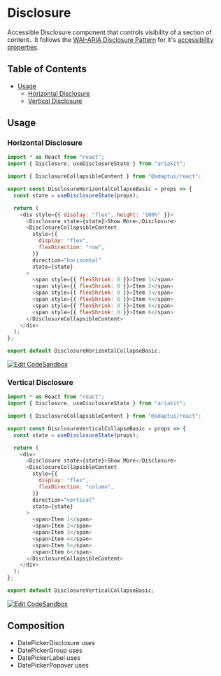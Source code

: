 # Disclosure

Accessible Disclosure component that controls visibility of a section of
content.. It follows the
[WAI-ARIA Disclosure Pattern](https://www.w3.org/TR/wai-aria-practices/#disclosure)
for it's
[accessibility properties](https://www.w3.org/TR/wai-aria-practices/#wai-aria-roles-states-and-properties-8).

## Table of Contents

- [Usage](#usage)
  - [Horizontal Disclosure](#horizontal-disclosure)
  - [Vertical Disclosure](#vertical-disclosure)

## Usage

### Horizontal Disclosure

```js
import * as React from "react";
import { Disclosure, useDisclosureState } from "ariakit";

import { DisclosureCollapsibleContent } from "@adaptui/react";

export const DisclosureHorizontalCollapseBasic = props => {
  const state = useDisclosureState(props);

  return (
    <div style={{ display: "flex", height: "100%" }}>
      <Disclosure state={state}>Show More</Disclosure>
      <DisclosureCollapsibleContent
        style={{
          display: "flex",
          flexDirection: "row",
        }}
        direction="horizontal"
        state={state}
      >
        <span style={{ flexShrink: 0 }}>Item 1</span>
        <span style={{ flexShrink: 0 }}>Item 2</span>
        <span style={{ flexShrink: 0 }}>Item 3</span>
        <span style={{ flexShrink: 0 }}>Item 4</span>
        <span style={{ flexShrink: 0 }}>Item 5</span>
        <span style={{ flexShrink: 0 }}>Item 6</span>
      </DisclosureCollapsibleContent>
    </div>
  );
};

export default DisclosureHorizontalCollapseBasic;
```

[![Edit CodeSandbox](https://img.shields.io/badge/Disclosure%20Horizontal-Open%20On%20CodeSandbox-%230971f1?style=for-the-badge&logo=codesandbox&labelColor=151515)](https://codesandbox.io/s/mu0trp)

### Vertical Disclosure

```js
import * as React from "react";
import { Disclosure, useDisclosureState } from "ariakit";

import { DisclosureCollapsibleContent } from "@adaptui/react";

export const DisclosureVerticalCollapseBasic = props => {
  const state = useDisclosureState(props);

  return (
    <div>
      <Disclosure state={state}>Show More</Disclosure>
      <DisclosureCollapsibleContent
        style={{
          display: "flex",
          flexDirection: "column",
        }}
        direction="vertical"
        state={state}
      >
        <span>Item 1</span>
        <span>Item 2</span>
        <span>Item 3</span>
        <span>Item 4</span>
        <span>Item 5</span>
        <span>Item 6</span>
      </DisclosureCollapsibleContent>
    </div>
  );
};

export default DisclosureVerticalCollapseBasic;
```

[![Edit CodeSandbox](https://img.shields.io/badge/Disclosure%20Vertical-Open%20On%20CodeSandbox-%230971f1?style=for-the-badge&logo=codesandbox&labelColor=151515)](https://codesandbox.io/s/du4b0c)

## Composition

- DatePickerDisclosure uses
- DatePickerGroup uses
- DatePickerLabel uses
- DatePickerPopover uses

<!-- INJECT_PROPS src/datepicker -->
